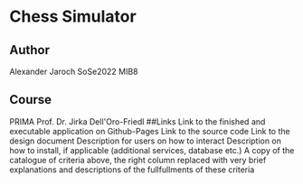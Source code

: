 # Chess Simulator
## Author
Alexander Jaroch
SoSe2022
MIB8
## Course
PRIMA
Prof. Dr. Jirka Dell'Oro-Friedl
##Links
Link to the finished and executable application on Github-Pages
Link to the source code
Link to the design document
Description for users on how to interact
Description on how to install, if applicable (additional services, database etc.)
A copy of the catalogue of criteria above, the right column replaced with very brief explanations and descriptions of the fullfullments of these criteria
